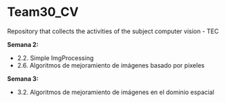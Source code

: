# Team30_CV

Repository that collects the activities of the subject computer vision - TEC

**Semana 2:**
* 2.2. Simple ImgProcessing
* 2.6. Algoritmos de mejoramiento de imágenes basado por pixeles

**Semana 3:**
* 3.2. Algoritmos de mejoramiento de imágenes en el dominio espacial

